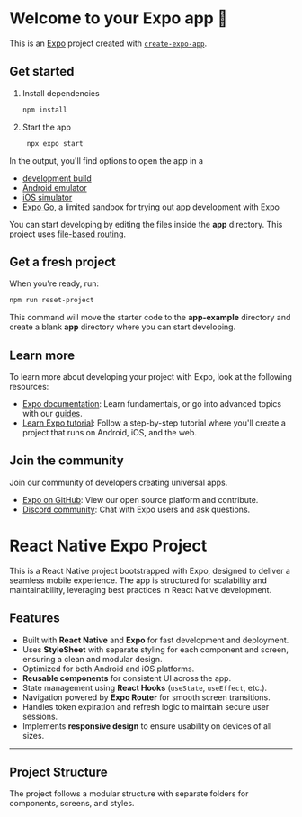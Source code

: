 # Welcome to your Expo app 👋

This is an [Expo](https://expo.dev) project created with [`create-expo-app`](https://www.npmjs.com/package/create-expo-app).

## Get started

1. Install dependencies

   ```bash
   npm install
   ```

2. Start the app

   ```bash
    npx expo start
   ```

In the output, you'll find options to open the app in a

- [development build](https://docs.expo.dev/develop/development-builds/introduction/)
- [Android emulator](https://docs.expo.dev/workflow/android-studio-emulator/)
- [iOS simulator](https://docs.expo.dev/workflow/ios-simulator/)
- [Expo Go](https://expo.dev/go), a limited sandbox for trying out app development with Expo

You can start developing by editing the files inside the **app** directory. This project uses [file-based routing](https://docs.expo.dev/router/introduction).

## Get a fresh project

When you're ready, run:

```bash
npm run reset-project
```

This command will move the starter code to the **app-example** directory and create a blank **app** directory where you can start developing.

## Learn more

To learn more about developing your project with Expo, look at the following resources:

- [Expo documentation](https://docs.expo.dev/): Learn fundamentals, or go into advanced topics with our [guides](https://docs.expo.dev/guides).
- [Learn Expo tutorial](https://docs.expo.dev/tutorial/introduction/): Follow a step-by-step tutorial where you'll create a project that runs on Android, iOS, and the web.

## Join the community

Join our community of developers creating universal apps.

- [Expo on GitHub](https://github.com/expo/expo): View our open source platform and contribute.
- [Discord community](https://chat.expo.dev): Chat with Expo users and ask questions.

# React Native Expo Project

This is a React Native project bootstrapped with Expo, designed to deliver a seamless mobile experience. The app is structured for scalability and maintainability, leveraging best practices in React Native development.

## Features

- Built with **React Native** and **Expo** for fast development and deployment.
- Uses **StyleSheet** with separate styling for each component and screen, ensuring a clean and modular design.
- Optimized for both Android and iOS platforms.
- **Reusable components** for consistent UI across the app.
- State management using **React Hooks** (`useState`, `useEffect`, etc.).
- Navigation powered by **Expo Router** for smooth screen transitions.
- Handles token expiration and refresh logic to maintain secure user sessions.
- Implements **responsive design** to ensure usability on devices of all sizes.

---

## Project Structure

The project follows a modular structure with separate folders for components, screens, and styles.

